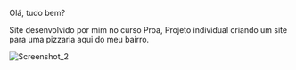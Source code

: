 Olá, tudo bem?

Site desenvolvido por mim no curso Proa, Projeto individual criando um site para uma pizzaria aqui do meu bairro.

![Screenshot_2](https://user-images.githubusercontent.com/68878579/163184622-0659205a-e34c-4d8a-ae89-e161627c49f8.png)
